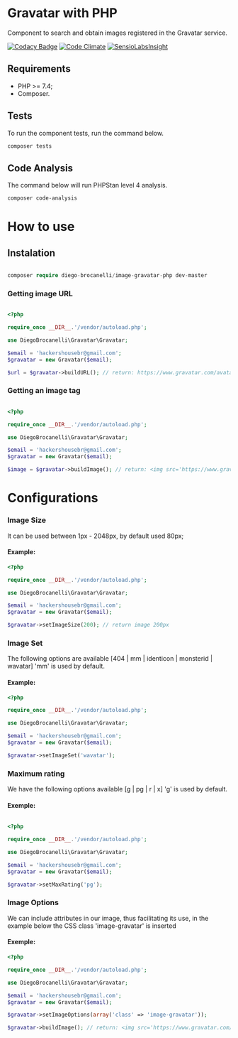 # Gravatar with PHP

Component to search and obtain images registered in the Gravatar service.

[![Codacy Badge](https://api.codacy.com/project/badge/Grade/dc291bd6d6d6459e978653166a4c7061)](https://www.codacy.com/app/Diego-Brocanelli/image-gravatar-php?utm_source=github.com&amp;utm_medium=referral&amp;utm_content=Diego-Brocanelli/image-gravatar-php&amp;utm_campaign=Badge_Grade)
[![Code Climate](https://codeclimate.com/github/Diego-Brocanelli/image-gravatar-php/badges/gpa.svg)](https://codeclimate.com/github/Diego-Brocanelli/image-gravatar-php)
[![SensioLabsInsight](https://insight.sensiolabs.com/projects/6424e00b-3154-4716-bc25-03eec84e87dd/small.png)](https://insight.sensiolabs.com/projects/6424e00b-3154-4716-bc25-03eec84e87dd)


## Requirements

- PHP >= 7.4;
- Composer.

## Tests

To run the component tests, run the command below.


```bash
composer tests
```

## Code Analysis

The command below will run PHPStan level 4 analysis.

```bash
composer code-analysis
```

# How to use 

## Instalation

```php

composer require diego-brocanelli/image-gravatar-php dev-master

```

### Getting image URL

```php

<?php

require_once __DIR__.'/vendor/autoload.php';

use DiegoBrocanelli\Gravatar\Gravatar;

$email = 'hackershousebr@gmail.com';
$gravatar = new Gravatar($email);

$url = $gravatar->buildURL(); // return: https://www.gravatar.com/avatar/dfeea822891ef9e6df82ec9f4a74cf8d?s=80&d=mm&r=g

```

### Getting an image tag

```php

<?php

require_once __DIR__.'/vendor/autoload.php';

use DiegoBrocanelli\Gravatar\Gravatar;

$email = 'hackershousebr@gmail.com';
$gravatar = new Gravatar($email);

$image = $gravatar->buildImage(); // return: <img src='https://www.gravatar.com/avatar/dfeea822891ef9e6df82ec9f4a74cf8d?s=80&d=mm&r=g'/>

```

# Configurations

### Image Size

It can be used between 1px - 2048px, by default used 80px;

#### Example:

```php
<?php

require_once __DIR__.'/vendor/autoload.php';

use DiegoBrocanelli\Gravatar\Gravatar;

$email = 'hackershousebr@gmail.com';
$gravatar = new Gravatar($email);

$gravatar->setImageSize(200); // return image 200px
```

### Image Set

The following options are available [404 | mm | identicon | monsterid | wavatar] 'mm' is used by default.

#### Example:

```php
<?php

require_once __DIR__.'/vendor/autoload.php';

use DiegoBrocanelli\Gravatar\Gravatar;

$email = 'hackershousebr@gmail.com';
$gravatar = new Gravatar($email);

$gravatar->setImageSet('wavatar');
```

### Maximum rating

We have the following options available [g | pg | r | x] 'g' is used by default.

#### Exemple:
```php

<?php

require_once __DIR__.'/vendor/autoload.php';

use DiegoBrocanelli\Gravatar\Gravatar;

$email = 'hackershousebr@gmail.com';
$gravatar = new Gravatar($email);

$gravatar->setMaxRating('pg');
```

### Image Options

We can include attributes in our image, thus facilitating its use, in the example below the CSS class 'image-gravatar' is inserted

#### Exemple:

```php
<?php

require_once __DIR__.'/vendor/autoload.php';

use DiegoBrocanelli\Gravatar\Gravatar;

$email = 'hackershousebr@gmail.com';
$gravatar = new Gravatar($email);

$gravatar->setImageOptions(array('class' => 'image-gravatar'));

$gravatar->buildImage(); // return: <img src='https://www.gravatar.com/avatar/dfeea822891ef9e6df82ec9f4a74cf8d?s=80&d=mm&r=g' class="image-gravatar"/>
```
